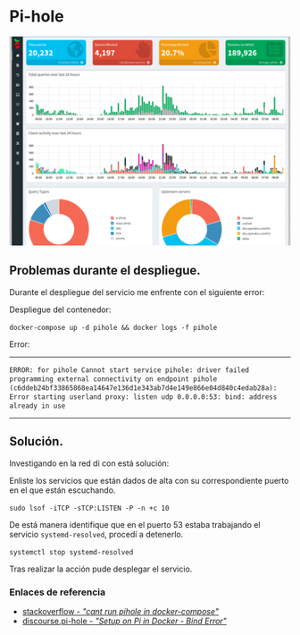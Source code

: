 # **Pi-hole**

![Pi-hole](Pihole.png)

## Problemas durante el despliegue.

Durante el despliegue del servicio me enfrente con el siguiente error:

Despliegue del contenedor:

`docker-compose up -d pihole && docker logs -f pihole` 

Error:
- - -
~~~
ERROR: for pihole Cannot start service pihole: driver failed programming external connectivity on endpoint pihole (c6ddeb24bf33865868ea14647e136d1e343ab7d4e149e866e04d840c4edab28a): Error starting userland proxy: listen udp 0.0.0.0:53: bind: address already in use
~~~
- - -

## **Solución.**

Investigando en la red di con está solución:

Enliste los servicios que están dados de alta con su correspondiente puerto en el que están escuchando.

`sudo lsof -iTCP -sTCP:LISTEN -P -n +c 10`

De está manera identifique que en el puerto 53 estaba trabajando el servicio `systemd-resolved`, procedí a detenerlo.

`systemctl stop systemd-resolved`

Tras realizar la acción pude desplegar el servicio.

### **Enlaces de referencia**

+ [stackoverflow - *"cant run pihole in docker-compose"*](https://stackoverflow.com/questions/64402111/cant-run-pihole-in-docker-compose)
+ [discourse.pi-hole - *"Setup on Pi in Docker - Bind Error"*](https://discourse.pi-hole.net/t/setup-on-pi-in-docker-bind-error/19137)
